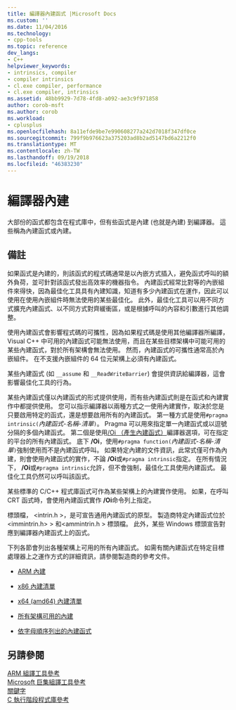 ```yaml
---
title: 編譯器內建函式 |Microsoft Docs
ms.custom: ''
ms.date: 11/04/2016
ms.technology:
- cpp-tools
ms.topic: reference
dev_langs:
- C++
helpviewer_keywords:
- intrinsics, compiler
- compiler intrinsics
- cl.exe compiler, performance
- cl.exe compiler, intrinsics
ms.assetid: 48bb9929-7d78-4fd8-a092-ae3c9f971858
author: corob-msft
ms.author: corob
ms.workload:
- cplusplus
ms.openlocfilehash: 8a11efde9be7e990608277a242d7018f347df0ce
ms.sourcegitcommit: 799f9b976623a375203ad8b2ad5147bd6a2212f0
ms.translationtype: MT
ms.contentlocale: zh-TW
ms.lasthandoff: 09/19/2018
ms.locfileid: "46383230"
---
```

# <a name="compiler-intrinsics"></a>編譯器內建

大部份的函式都包含在程式庫中，但有些函式是內建 (也就是內建) 到編譯器。 這些稱為內建函式或內建。

## <a name="remarks"></a>備註

如果函式是內建的，則該函式的程式碼通常是以內嵌方式插入，避免函式呼叫的額外負荷，並可針對該函式發出高效率的機器指令。 內建函式經常比對等的內嵌組件來得快，因為最佳化工具具有內建知識，知道有多少內建函式在運作，因此可以使用在使用內嵌組件時無法使用的某些最佳化。 此外，最佳化工具可以用不同方式擴充內建函式、以不同方式對齊緩衝區，或是根據呼叫的內容和引數進行其他調整。

使用內建函式會影響程式碼的可攜性，因為如果程式碼是使用其他編譯器所編譯，Visual C++ 中可用的內建函式可能無法使用，而且在某些目標架構中可能可用的某些內建函式，對於所有架構會無法使用。 然而，內建函式的可攜性通常高於內嵌組件。 在不支援內嵌組件的 64 位元架構上必須有內建函式。

某些內建函式 (如 `__assume` 和 `__ReadWriteBarrier`) 會提供資訊給編譯器，這會影響最佳化工具的行為。

某些內建函式僅以內建函式的形式提供使用，而有些內建函式則是在函式和內建實作中都提供使用。 您可以指示編譯器以兩種方式之一使用內建實作，取決於您是只要啟用特定的函式，還是想要啟用所有的內建函式。 第一種方式是使用`#pragma intrinsic(`*內建函式-名稱-清單*`)`。 Pragma 可以用來指定單一內建函式或以逗號分隔的多個內建函式。 第二個是使用[/Oi （產生內建函式）](../build/reference/oi-generate-intrinsic-functions.md)編譯器選項，可在指定的平台的所有內建函式。 底下 **/Oi**，使用`#pragma function(`*內建函式-名稱-清單*`)`強制使用而不是內建函式呼叫。 如果特定內建的文件資訊，此常式僅可作為內建，則會使用內建函式的實作，不論 **/Oi**或`#pragma intrinsic`指定。 在所有情況下， **/Oi**或`#pragma intrinsic`允許，但不會強制，最佳化工具使用內建函式。 最佳化工具仍然可以呼叫該函式。

某些標準的 C/C++ 程式庫函式可作為某些架構上的內建實作使用。 如果，在呼叫 CRT 函式時，會使用內建函式實作 **/Oi**命令列上指定。

標頭檔， \<intrin.h >，是可宣告通用內建函式的原型。 製造商特定內建函式位於\<immintrin.h> > 和\<ammintrin.h > 標頭檔。 此外，某些 Windows 標頭宣告對應到編譯器內建函式上的函式。

下列各節會列出各種架構上可用的所有內建函式。 如需有關內建函式在特定目標處理器上之運作方式的詳細資訊，請參閱製造商的參考文件。

- [ARM 內建](../intrinsics/arm-intrinsics.md)

- [x86 內建清單](../intrinsics/x86-intrinsics-list.md)

- [x64 (amd64) 內建清單](../intrinsics/x64-amd64-intrinsics-list.md)

- [所有架構可用的內建](../intrinsics/intrinsics-available-on-all-architectures.md)

- [依字母順序列出的內建函式](../intrinsics/alphabetical-listing-of-intrinsic-functions.md)

## <a name="see-also"></a>另請參閱

[ARM 組譯工具參考](../assembler/arm/arm-assembler-reference.md)<br/>
[Microsoft 巨集組譯工具參考](../assembler/masm/microsoft-macro-assembler-reference.md)<br/>
[關鍵字](../cpp/keywords-cpp.md)<br/>
[C 執行階段程式庫參考](../c-runtime-library/c-run-time-library-reference.md)